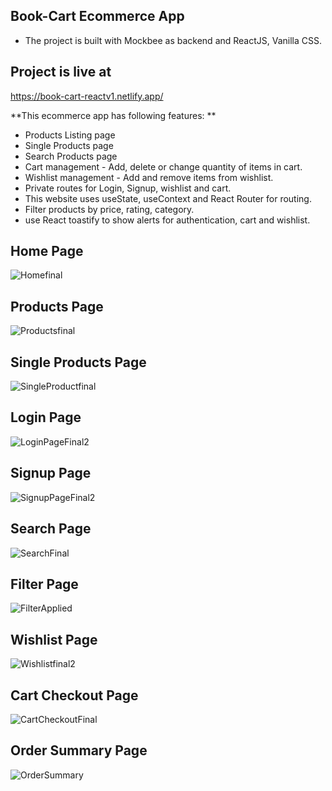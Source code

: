 ## Book-Cart Ecommerce App

- The project is built with Mockbee as backend and ReactJS, Vanilla CSS. 

## Project is live at 
https://book-cart-reactv1.netlify.app/

**This ecommerce app has following features: **
- Products Listing page
- Single Products page
- Search Products page 
- Cart management - Add, delete or change quantity of items in cart. 
- Wishlist management - Add and remove items from wishlist. 
- Private routes for Login, Signup, wishlist and cart.
- This website uses useState, useContext and React Router for routing. 
- Filter products by price, rating, category.
- use React toastify to show alerts for authentication, cart and wishlist. 


## Home Page
![Homefinal](https://github.com/swapnilbawane/book-cart/assets/90078330/f9ac71a7-ba55-4cff-9863-a5059e268208)


## Products Page
![Productsfinal](https://github.com/swapnilbawane/book-cart/assets/90078330/03afb458-49cd-4d40-b7fb-3f19c420d46c)


## Single Products Page
![SingleProductfinal](https://github.com/swapnilbawane/book-cart/assets/90078330/7b191d9d-1e8f-4d7c-9f08-df48e93f4086)


## Login Page
![LoginPageFinal2](https://github.com/swapnilbawane/book-cart/assets/90078330/3c534a15-9c72-4b8d-8df1-cef73db8d724)


## Signup Page
![SignupPageFinal2](https://github.com/swapnilbawane/book-cart/assets/90078330/5009da44-a631-4adb-80be-b74b4cb3a238)


## Search Page
![SearchFinal](https://github.com/swapnilbawane/book-cart/assets/90078330/b6da9e55-80fa-49fe-ad92-212090d767c2)


## Filter Page 
![FilterApplied](https://github.com/swapnilbawane/book-cart/assets/90078330/de1ed855-9f49-4652-8f0e-30cfcaac0476)


## Wishlist Page
![Wishlistfinal2](https://github.com/swapnilbawane/book-cart/assets/90078330/2e0f14e5-c850-4e5f-9ac0-ee5b0a3093b1)

## Cart Checkout Page
![CartCheckoutFinal](https://github.com/swapnilbawane/book-cart/assets/90078330/78387635-bc2f-4e82-92b1-1c9ab8a8b321)

## Order Summary Page
![OrderSummary](https://github.com/swapnilbawane/book-cart/assets/90078330/06c58afb-ad32-4ec6-8758-216ed3fa76ca)





